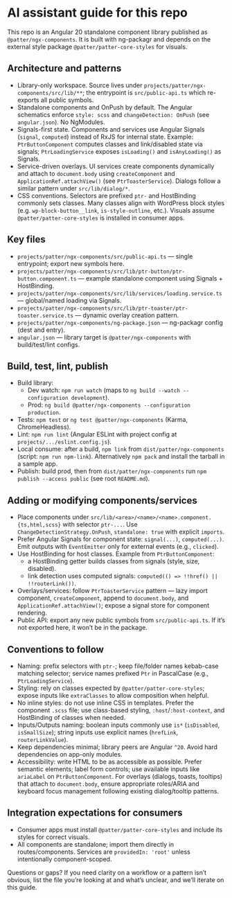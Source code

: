 # AI assistant guide for this repo

This repo is an Angular 20 standalone component library published as `@patter/ngx-components`. It is built with ng-packagr and depends on the external style package `@patter/patter-core-styles` for visuals.

## Architecture and patterns
- Library-only workspace. Source lives under `projects/patter/ngx-components/src/lib/**`; the entrypoint is `src/public-api.ts` which re-exports all public symbols.
- Standalone components and OnPush by default. The Angular schematics enforce `style: scss` and `changeDetection: OnPush` (see `angular.json`). No NgModules.
- Signals-first state. Components and services use Angular Signals (`signal`, `computed`) instead of RxJS for internal state. Example: `PtrButtonComponent` computes classes and link/disabled state via signals; `PtrLoadingService` exposes `isLoading()` and `isAnyLoading()` as Signals.
- Service-driven overlays. UI services create components dynamically and attach to `document.body` using `createComponent` and `ApplicationRef.attachView()` (see `PtrToasterService`). Dialogs follow a similar pattern under `src/lib/dialog/*`.
- CSS conventions. Selectors are prefixed `ptr-` and HostBinding commonly sets classes. Many classes align with WordPress block styles (e.g. `wp-block-button__link`, `is-style-outline`, etc.). Visuals assume `@patter/patter-core-styles` is installed in consumer apps.

## Key files
- `projects/patter/ngx-components/src/public-api.ts` — single entrypoint; export new symbols here.
- `projects/patter/ngx-components/src/lib/ptr-button/ptr-button.component.ts` — example standalone component using Signals + HostBinding.
- `projects/patter/ngx-components/src/lib/services/loading.service.ts` — global/named loading via Signals.
- `projects/patter/ngx-components/src/lib/ptr-toaster/ptr-toaster.service.ts` — dynamic overlay creation pattern.
- `projects/patter/ngx-components/ng-package.json` — ng-packagr config (dest and entry).
- `angular.json` — library target is `@patter/ngx-components` with build/test/lint configs.

## Build, test, lint, publish
- Build library:
  - Dev watch: `npm run watch` (maps to `ng build --watch --configuration development`).
  - Prod: `ng build @patter/ngx-components --configuration production`.
- Tests: `npm test` or `ng test @patter/ngx-components` (Karma, ChromeHeadless).
- Lint: `npm run lint` (Angular ESLint with project config at `projects/.../eslint.config.js`).
- Local consume: after a build, `npm link` from `dist/patter/ngx-components` (script: `npm run npm-link`). Alternatively `npm pack` and install the tarball in a sample app.
- Publish: build prod, then from `dist/patter/ngx-components` run `npm publish --access public` (see root `README.md`).

## Adding or modifying components/services
- Place components under `src/lib/<area>/<name>/<name>.component.{ts,html,scss}` with selector `ptr-...`. Use `ChangeDetectionStrategy.OnPush`, `standalone: true` with explicit `imports`.
- Prefer Angular Signals for component state: `signal(...)`, `computed(...)`. Emit outputs with `EventEmitter` only for external events (e.g., `clicked`).
- Use HostBinding for host classes. Example from `PtrButtonComponent`:
  - a HostBinding getter builds classes from signals (style, size, disabled).
  - link detection uses computed signals: `computed(() => !!href() || !!routerLink())`.
- Overlays/services: follow `PtrToasterService` pattern — lazy import component, `createComponent`, append to `document.body`, and `ApplicationRef.attachView()`; expose a signal store for component rendering.
- Public API: export any new public symbols from `src/public-api.ts`. If it’s not exported here, it won’t be in the package.

## Conventions to follow
- Naming: prefix selectors with `ptr-`; keep file/folder names kebab-case matching selector; service names prefixed `Ptr` in PascalCase (e.g., `PtrLoadingService`).
- Styling: rely on classes expected by `@patter/patter-core-styles`; expose inputs like `extraClasses` to allow composition when helpful.
- No inline styles: do not use inline CSS in templates. Prefer the component `.scss` file; use class-based styling, `:host`/`:host-context`, and HostBinding of classes when needed.
- Inputs/Outputs naming: boolean inputs commonly use `is*` (`isDisabled`, `isSmallSize`); string inputs use explicit names (`hrefLink`, `routerLinkValue`).
- Keep dependencies minimal; library peers are Angular `^20`. Avoid hard dependencies on app-only modules.
 - Accessibility: write HTML to be as accessible as possible. Prefer semantic elements; label form controls; use available inputs like `ariaLabel` on `PtrButtonComponent`. For overlays (dialogs, toasts, tooltips) that attach to `document.body`, ensure appropriate roles/ARIA and keyboard focus management following existing dialog/tooltip patterns.

## Integration expectations for consumers
- Consumer apps must install `@patter/patter-core-styles` and include its styles for correct visuals.
- All components are standalone; import them directly in routes/components. Services are `providedIn: 'root'` unless intentionally component-scoped.

Questions or gaps? If you need clarity on a workflow or a pattern isn’t obvious, list the file you’re looking at and what’s unclear, and we’ll iterate on this guide.
